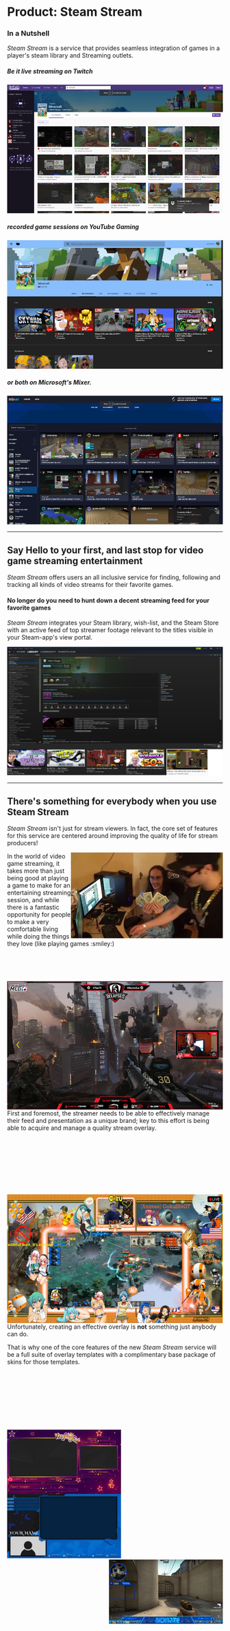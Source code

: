 Product: **Steam Stream**
===

### In a Nutshell
_Steam Stream_ is a service that provides seamless integration of games in a player's steam library and Streaming outlets. 

##### Be it **live streaming** on _Twitch_

<img src="./twitch.png" width="533" height="300" title="twitch search results for 'minecraft'" />

##### **recorded game sessions** on _YouTube Gaming_

<img src="./youtube_gaming.png" width="533" height="300" title="YouTube Gaming search results for 'minecraft'" />

##### or ***both*** on Microsoft's _Mixer_.

<img src="./mixer.png" width="533" height="300" title="Mixer search results for 'minecraft'" />

---

## Say Hello to your first, and last stop for video game streaming entertainment

_Steam Stream_ offers users an all inclusive service for finding, following and tracking all kinds of video streams for their favorite games.

#### No longer do you need to hunt down a decent streaming feed for your favorite games
_Steam Stream_ integrates your Steam library, wish-list, and the Steam Store with an active feed of top streamer footage relevant to the titles visible in your Steam-app's view portal.

<img src="./steam-stream-example.png" width="533" height="300" title="User library game-specific stream feed example"/>

---

## There's something for everybody when you use Steam Stream

<p>
  <i>Steam Stream</i> isn't just for stream viewers. In fact, the core set of features for this service are centered around improving the quality of life for stream producers!
</p> 

<p>
  <img src="./geeks-makin-munay.png" width="355" height="200"  title="Aaaawe Yeaaahhhh" align="right"/>
  In the world of video game streaming, it takes more than just being good at playing a game to make for an entertaining streaming session, and while there is a fantastic opportunity for people to make a very comfortable living while doing the things they love (like playing games :smiley:) 
</p>
</br></br></br>
<p>
  <img src="./medium-overlay.png" width="533" height="300" title="moderate overlay with excellent branding" align="left" />
  First and foremost, the streamer needs to be able to effectively manage their feed and presentation as a unique brand; key to this effort is being able to acquire and manage a quality stream overlay. 
</p>
</br></br></br></br></br></br></br>
<p>
  <img src="./really-bad-overlay.png" width="533" height="300"  title="Classy, tasteful, clear, and unofensive... are all things this " align="right"/>
  Unfortunately, creating an effective overlay is <strong>not</strong> something just anybody can do.
</p>

<p>
  That is why one of the core features of the new <i>Steam Stream</i> service will be a full suite of overlay templates with a complimentary base package of skins for those templates.
</p>
</br></br></br></br></br></br></br></br>
<img src="./overlay-skin1.png" width="266" height="150"  title="Classy, tasteful, clear, and unofensive... are all things this " align="left"/><img src="./overlay-skin2.png" width="266" height="150"  title="Classy, tasteful, clear, and unofensive... are all things this " align="centered"/><img src="./overlay-skin3.png" width="266" height="150"  title="Classy, tasteful, clear, and unofensive... are all things this " align="right"/>
